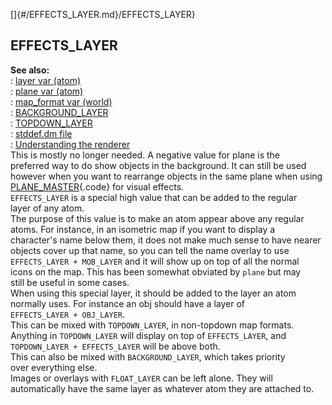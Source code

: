 []{#/EFFECTS_LAYER.md}/EFFECTS_LAYER}    
## EFFECTS_LAYER    
**See also:**    
:   [layer var (atom)](/atom/var/layer)    
:   [plane var (atom)](/atom/var/plane)    
:   [map_format var (world)](/world/var/map_format)    
:   [BACKGROUND_LAYER](/%7Bnotes%7D/BACKGROUND_LAYER)    
:   [TOPDOWN_LAYER](/%7Bnotes%7D/TOPDOWN_LAYER)    
:   [stddef.dm file](/%7B%7Bappendix%7D%7D/stddef%2edm)    
:   [Understanding the renderer](/%7Bnotes%7D/renderer)    
This is mostly no longer needed. A negative value for plane is the    
preferred way to do show objects in the background. It can still be used    
however when you want to rearrange objects in the same plane when using    
[PLANE_MASTER](/atom/var/appearance_flags){.code} for visual effects.    
`EFFECTS_LAYER` is a special high value that can be added to the regular    
layer of any atom.    
The purpose of this value is to make an atom appear above any regular    
atoms. For instance, in an isometric map if you want to display a    
character\'s name below them, it does not make much sense to have nearer    
objects cover up that name, so you can tell the name overlay to use    
`EFFECTS_LAYER + MOB_LAYER` and it will show up on top of all the normal    
icons on the map. This has been somewhat obviated by `plane` but may    
still be useful in some cases.    
When using this special layer, it should be added to the layer an atom    
normally uses. For instance an obj should have a layer of    
`EFFECTS_LAYER + OBJ_LAYER`.    
This can be mixed with `TOPDOWN_LAYER`, in non-topdown map formats.    
Anything in `TOPDOWN_LAYER` will display on top of `EFFECTS_LAYER`, and    
`TOPDOWN_LAYER + EFFECTS_LAYER` will be above both.    
This can also be mixed with `BACKGROUND_LAYER`, which takes priority    
over everything else.    
Images or overlays with `FLOAT_LAYER` can be left alone. They will    
automatically have the same layer as whatever atom they are attached to.  